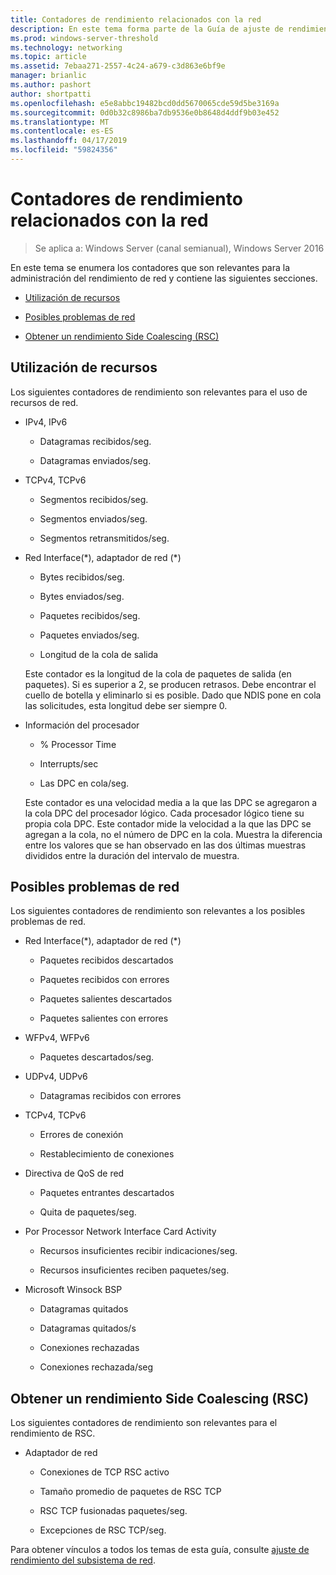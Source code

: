 ```yaml
---
title: Contadores de rendimiento relacionados con la red
description: En este tema forma parte de la Guía de ajuste de rendimiento del subsistema de red para Windows Server 2016.
ms.prod: windows-server-threshold
ms.technology: networking
ms.topic: article
ms.assetid: 7ebaa271-2557-4c24-a679-c3d863e6bf9e
manager: brianlic
ms.author: pashort
author: shortpatti
ms.openlocfilehash: e5e8abbc19482bcd0dd5670065cde59d5be3169a
ms.sourcegitcommit: 0d0b32c8986ba7db9536e0b8648d4ddf9b03e452
ms.translationtype: MT
ms.contentlocale: es-ES
ms.lasthandoff: 04/17/2019
ms.locfileid: "59824356"
---
```

# <a name="network-related-performance-counters"></a>Contadores de rendimiento relacionados con la red

>Se aplica a: Windows Server (canal semianual), Windows Server 2016

En este tema se enumera los contadores que son relevantes para la administración del rendimiento de red y contiene las siguientes secciones.  
  
-   [Utilización de recursos](#bkmk_ru)  
  
-   [Posibles problemas de red](#bkmk_np)  
  
-   [Obtener un rendimiento Side Coalescing (RSC)](#bkmk_rsc)  
  
##  <a name="bkmk_ru"></a> Utilización de recursos  

Los siguientes contadores de rendimiento son relevantes para el uso de recursos de red.  
  
-   IPv4, IPv6  
  
    -   Datagramas recibidos/seg.  
  
    -   Datagramas enviados/seg.  
  
-   TCPv4, TCPv6  
  
    -   Segmentos recibidos/seg.  
  
    -   Segmentos enviados/seg.  
  
    -   Segmentos retransmitidos/seg.  
  
-   Red Interface(*), adaptador de red (\*)  
  
    -   Bytes recibidos/seg.  
  
    -   Bytes enviados/seg.  
  
    -   Paquetes recibidos/seg.  
  
    -   Paquetes enviados/seg.  
  
    -   Longitud de la cola de salida  
  
     Este contador es la longitud de la cola de paquetes de salida \(en paquetes\). Si es superior a 2, se producen retrasos. Debe encontrar el cuello de botella y eliminarlo si es posible. Dado que NDIS pone en cola las solicitudes, esta longitud debe ser siempre 0.  
  
-   Información del procesador  
  
    -   % Processor Time  
  
    -   Interrupts/sec  
  
    -   Las DPC en cola/seg.  
  
     Este contador es una velocidad media a la que las DPC se agregaron a la cola DPC del procesador lógico. Cada procesador lógico tiene su propia cola DPC. Este contador mide la velocidad a la que las DPC se agregan a la cola, no el número de DPC en la cola. Muestra la diferencia entre los valores que se han observado en las dos últimas muestras divididos entre la duración del intervalo de muestra.  
  
##  <a name="bkmk_np"></a> Posibles problemas de red  

Los siguientes contadores de rendimiento son relevantes a los posibles problemas de red.  
  
-   Red Interface(*), adaptador de red (\*)  
  
    -   Paquetes recibidos descartados  
  
    -   Paquetes recibidos con errores  
  
    -   Paquetes salientes descartados  
  
    -   Paquetes salientes con errores  
  
-   WFPv4, WFPv6  
  
    -   Paquetes descartados/seg.

-   UDPv4, UDPv6

    -   Datagramas recibidos con errores  
  
-   TCPv4, TCPv6  
  
    -   Errores de conexión  
  
    -   Restablecimiento de conexiones  
  
-   Directiva de QoS de red  
  
    -   Paquetes entrantes descartados  
  
    -   Quita de paquetes/seg.  
  
-   Por Processor Network Interface Card Activity  
  
    -   Recursos insuficientes recibir indicaciones/seg.  
  
    -   Recursos insuficientes reciben paquetes/seg.  
  
-   Microsoft Winsock BSP  
  
    -   Datagramas quitados  
  
    -   Datagramas quitados/s  
  
    -   Conexiones rechazadas  
  
    -   Conexiones rechazada/seg  
  
##  <a name="bkmk_rsc"></a> Obtener un rendimiento Side Coalescing (RSC)  

Los siguientes contadores de rendimiento son relevantes para el rendimiento de RSC.  
  
-   Adaptador de red  
  
    -   Conexiones de TCP RSC activo  
  
    -   Tamaño promedio de paquetes de RSC TCP  
  
    -   RSC TCP fusionadas paquetes/seg.  
  
    -   Excepciones de RSC TCP/seg.

Para obtener vínculos a todos los temas de esta guía, consulte [ajuste de rendimiento del subsistema de red](net-sub-performance-top.md).